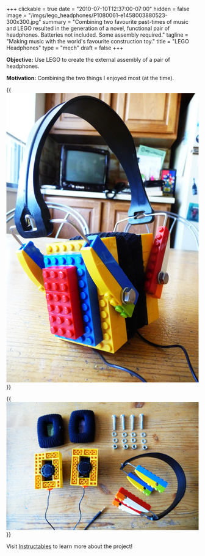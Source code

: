 +++
clickable = true
date = "2010-07-10T12:37:00-07:00"
hidden = false
image = "/imgs/lego_headphones/P1080061-e1458003880523-300x300.jpg"
summary = "Combining two favourite past-times of music and LEGO resulted in the generation of a novel, functional pair of headphones. Batteries not included. Some assembly required."
tagline = "Making music with the world's favourite construction toy."
title = "LEGO Headphones"
type = "mech"
draft = false
+++

__Objective:__ Use LEGO to create the external assembly of a pair of headphones.

__Motivation:__ Combining the two things I enjoyed most (at the time). 	

{{<img caption="The world's finest LEGO headphones in all its glory."
src="/imgs/lego_headphones/P1080061-e1424407288767.jpg" >}}

{{<img caption="Easily deconstructed, staying true to the LEGO roots."
src="/imgs/lego_headphones/P1080050.jpg">}}

Visit [Instructables](http://www.instructables.com/id/LEGO-Headphones/) to learn more about the project!
